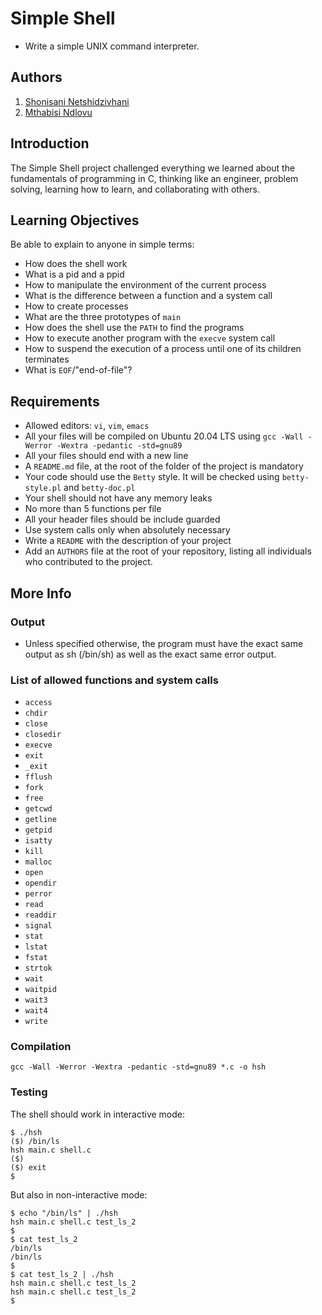 # Simple Shell
- Write a simple UNIX command interpreter.

## Authors
1. [Shonisani Netshidzivhani](https://github.com/Sanieeme)
2. [Mthabisi Ndlovu](https://github.com/blvck-root)

## Introduction
The Simple Shell project challenged everything we learned about the fundamentals of programming in C, thinking like an engineer, problem solving, learning how to learn, and collaborating with others.

## Learning Objectives
Be able to explain to anyone in simple terms:
- How does the shell work
- What is a pid and a ppid
- How to manipulate the environment of the current process
- What is the difference between a function and a system call
- How to create processes
- What are the three prototypes of `main`
- How does the shell use the `PATH` to find the programs
- How to execute another program with the `execve` system call
- How to suspend the execution of a process until one of its children terminates
- What is `EOF`/"end-of-file"?

## Requirements
- Allowed editors: `vi`, `vim`, `emacs`
- All your files will be compiled on Ubuntu 20.04 LTS using `gcc -Wall -Werror -Wextra -pedantic -std=gnu89`
- All your files should end with a new line
- A `README.md` file, at the root of the folder of the project is mandatory
- Your code should use the `Betty` style. It will be checked using `betty-style.pl` and `betty-doc.pl`
- Your shell should not have any memory leaks
- No more than 5 functions per file
- All your header files should be include guarded
- Use system calls only when absolutely necessary
- Write a `README` with the description of your project
- Add an `AUTHORS` file at the root of your repository, listing all individuals who contributed to the project.

## More Info
### Output
- Unless specified otherwise, the program must have the exact same output as sh (/bin/sh) as well as the exact same error output.

### List of allowed functions and system calls
- `access`
- `chdir`
- `close`
- `closedir`
- `execve`
- `exit`
- `_exit`
- `fflush`
- `fork`
- `free`
- `getcwd`
- `getline`
- `getpid`
- `isatty`
- `kill`
- `malloc`
- `open`
- `opendir`
- `perror`
- `read`
- `readdir`
- `signal`
- `stat`
- `lstat`
- `fstat`
- `strtok`
- `wait`
- `waitpid`
- `wait3`
- `wait4`
- `write`

### Compilation
`gcc -Wall -Werror -Wextra -pedantic -std=gnu89 *.c -o hsh`

### Testing
The shell should work in interactive mode:
```
$ ./hsh
($) /bin/ls
hsh main.c shell.c
($)
($) exit
$
```

But also in non-interactive mode:
```
$ echo "/bin/ls" | ./hsh
hsh main.c shell.c test_ls_2
$
$ cat test_ls_2
/bin/ls
/bin/ls
$
$ cat test_ls_2 | ./hsh
hsh main.c shell.c test_ls_2
hsh main.c shell.c test_ls_2
$

